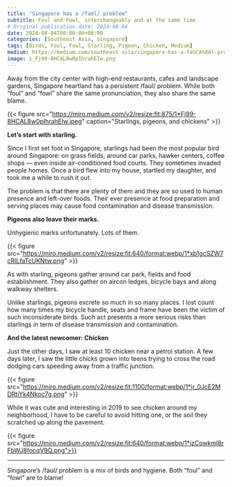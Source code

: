 ```yaml
---
title: "Singapore has a /faʊl/ problem"
subtitle: Foul and Fowl, interchangeably and at the same time
# Original publication date: 2024-08-04
date: 2024-08-04T00:00:00+08:00
categories: [Southeast Asia, Singapore]
tags: [Birds, Foul, Fowl, Starling, Pigeon, Chicken, Medium]
medium: https://medium.com/southeast-asia/singapore-has-a-fa%CA%8Al-problem-eb2c84b29778
image: 1_Fj99-8HCAL8w0pIhrahEIw.png
---
```


Away from the city center with high-end restaurants, cafes and landscape gardens, Singapore heartland has a persistent /faʊl/ problem. While both “foul” and “fowl” share the same pronunciation, they also share the same blame.

{{< figure src="https://miro.medium.com/v2/resize:fit:875/1*Fj99-8HCAL8w0pIhrahEIw.jpeg" caption="Starlings, pigeons, and chickens" >}}

**Let’s start with starling.**

Since I first set foot in Singapore, starlings had been the most popular bird around Singapore: on grass fields, around car parks, hawker centers, coffee shops — even inside air-conditioned food courts. They sometimes invaded people homes. Once a bird flew into my house, startled my daughter, and took me a while to rush it out.

The problem is that there are plenty of them and they are so used to human presence and left-over foods. Their ever presence at food preparation and serving places may cause food contamination and disease transmission.

**Pigeons also leave their marks.**

Unhygienic marks unfortunately. Lots of them. 

{{< figure src="https://miro.medium.com/v2/resize:fit:640/format:webp/1*xb1gcSZW7cRILfaTcUKNtw.png" >}}

As with starling, pigeons gather around car park, fields and food establishment. They also gather on aircon ledges, bicycle bays and along walkway shelters.

Unlike starlings, pigeons excrete so much in so many places. I lost count how many times my bicycle handle, seats and frame have been the victim of such inconsiderate birds. Such act presents a more serious risks than starlings in term of disease transmission and contamination.

**And the latest newcomer: Chicken**

Just the other days, I saw at least 10 chicken near a petrol station. A few days later, I saw the little chicks grown into teens trying to cross the road dodging cars speeding away from a traffic junction.

{{< figure src="https://miro.medium.com/v2/resize:fit:1100/format:webp/1*jr_0JcE2MDRtiYk4Nkoc7g.png" >}}


While it was cute and interesting in 2019 to see chicken around my neighborhood, I have to be careful to avoid hitting one, or the soil they scratched up along the pavement.

{{< figure src="https://miro.medium.com/v2/resize:fit:640/format:webp/1*jzCowkmI8rFbWJ8focqV9Q.png">}}


---

Singapore’s /faʊl/ problem is a mix of birds and hygiene. Both “foul” and “fowl” are to blame!
